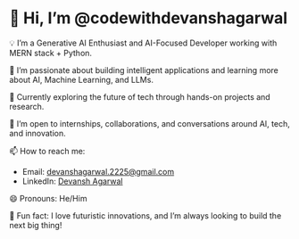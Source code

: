 # 👋 Hi, I’m @codewithdevanshagarwal

💡 I’m a Generative AI Enthusiast and AI-Focused Developer working with MERN stack + Python.

🧠 I’m passionate about building intelligent applications and learning more about AI, Machine Learning, and LLMs.

🌱 Currently exploring the future of tech through hands-on projects and research.

🤝 I’m open to internships, collaborations, and conversations around AI, tech, and innovation.

📫 How to reach me:
- Email: devanshagarwal.2225@gmail.com
- LinkedIn: [Devansh Agarwal](https://www.linkedin.com/in/devanshagarwal22)


😄 Pronouns: He/Him

🚀 Fun fact: I love futuristic innovations, and I’m always looking to build the next big thing!

